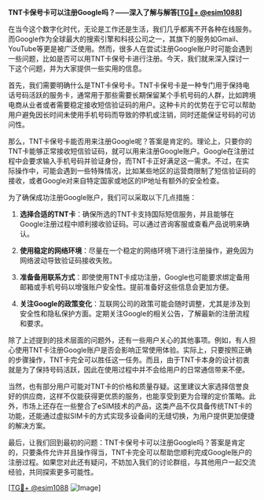 **TNT卡保号卡可以注册Google吗？——深入了解与解答[[TG💪+ @esim1088](https://t.me/s/esim1088)]**

在当今这个数字化时代，无论是工作还是生活，我们几乎都离不开各种在线服务。而Google作为全球最大的搜索引擎和科技公司之一，其旗下的服务如Gmail、YouTube等更是被广泛使用。然而，很多人在尝试注册Google账户时可能会遇到一些问题，比如是否可以用TNT卡保号卡进行注册。今天，我们就来深入探讨一下这个问题，并为大家提供一些实用的信息。

首先，我们需要明确什么是TNT卡保号卡。TNT卡保号卡是一种专门用于保持电话号码活跃的服务卡，通常用于那些需要长期保留某个手机号码的人群，比如跨境电商从业者或者需要稳定接收短信验证码的用户。这种卡片的优势在于它可以帮助用户避免因长时间未使用手机号码而导致的停机或注销，同时还能保证号码的可访问性。

那么，TNT卡保号卡能否用来注册Google呢？答案是肯定的。理论上，只要你的TNT卡能够正常接收短信验证码，就可以用来注册Google账户。Google在注册过程中会要求输入手机号码并验证身份，而TNT卡正好满足这一需求。不过，在实际操作中，可能会遇到一些特殊情况，比如某些地区的运营商限制了短信验证码的接收，或者Google对来自特定国家或地区的IP地址有额外的安全检查。

为了确保成功注册Google账户，我们可以采取以下几点措施：

1. **选择合适的TNT卡**：确保所选的TNT卡支持国际短信服务，并且能够在Google注册过程中顺利接收验证码。可以通过咨询客服或查看产品说明来确认。

2. **使用稳定的网络环境**：尽量在一个稳定的网络环境下进行注册操作，避免因为网络波动导致验证码接收失败。

3. **准备备用联系方式**：即使使用TNT卡成功注册，Google也可能要求绑定备用邮箱或手机号码以增强账户安全性。提前准备好这些信息会更加方便。

4. **关注Google的政策变化**：互联网公司的政策可能会随时调整，尤其是涉及到安全性和隐私保护方面。定期关注Google的相关公告，了解最新的注册流程和要求。

除了上述提到的技术层面的问题外，还有一些用户关心的其他事项。例如，有人担心使用TNT卡注册Google账户是否会影响正常使用体验。实际上，只要按照正确的步骤操作，TNT卡完全可以胜任这一任务。而且，由于TNT卡本身的设计初衷就是为了保持号码活跃，因此在使用过程中并不会给用户的日常通信带来不便。

当然，也有部分用户可能对TNT卡的价格和质量存疑。这里建议大家选择信誉良好的供应商，这样不仅能获得更优质的服务，也能享受到更为合理的定价策略。此外，市场上还存在一些整合了eSIM技术的产品，这类产品不仅具备传统TNT卡的功能，还能通过虚拟SIM卡的方式实现多设备间的无缝切换，为用户提供更加便捷的解决方案。

最后，让我们回到最初的问题：TNT卡保号卡可以注册Google吗？答案是肯定的，只要条件允许并且操作得当，TNT卡完全可以帮助您顺利完成Google账户的注册过程。如果您对此还有疑问，不妨加入我们的讨论群组，与其他用户一起交流经验，共同探索更多可能性。

[[TG💪+ @esim1088](https://t.me/s/esim1088) ![Image](https://i.postimg.cc/4NQfJmqS/Snipaste-2025-05-13-00-14-12.png)]